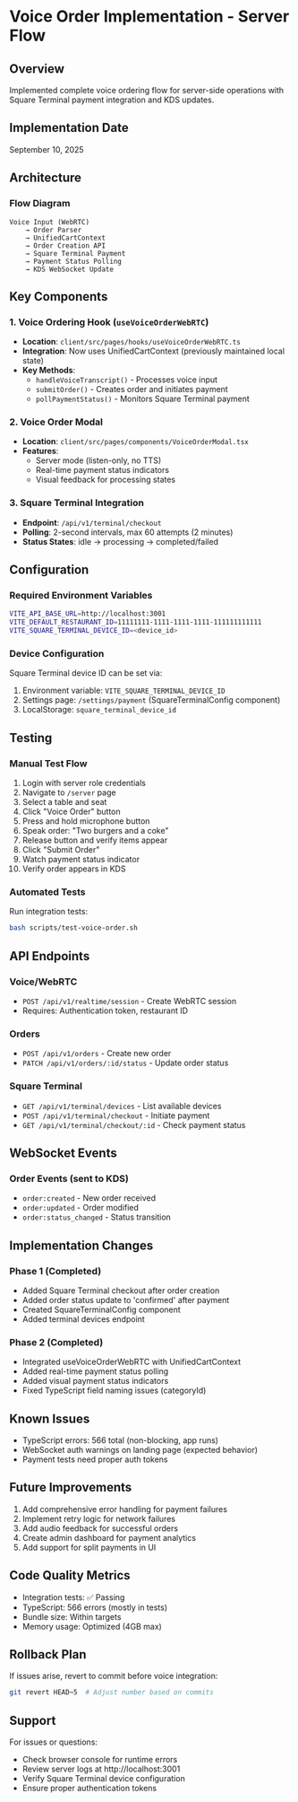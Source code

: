 # Voice Order Implementation - Server Flow

## Overview
Implemented complete voice ordering flow for server-side operations with Square Terminal payment integration and KDS updates.

## Implementation Date
September 10, 2025

## Architecture

### Flow Diagram
```
Voice Input (WebRTC) 
    → Order Parser 
    → UnifiedCartContext 
    → Order Creation API 
    → Square Terminal Payment 
    → Payment Status Polling 
    → KDS WebSocket Update
```

## Key Components

### 1. Voice Ordering Hook (`useVoiceOrderWebRTC`)
- **Location**: `client/src/pages/hooks/useVoiceOrderWebRTC.ts`
- **Integration**: Now uses UnifiedCartContext (previously maintained local state)
- **Key Methods**:
  - `handleVoiceTranscript()` - Processes voice input
  - `submitOrder()` - Creates order and initiates payment
  - `pollPaymentStatus()` - Monitors Square Terminal payment

### 2. Voice Order Modal
- **Location**: `client/src/pages/components/VoiceOrderModal.tsx`
- **Features**:
  - Server mode (listen-only, no TTS)
  - Real-time payment status indicators
  - Visual feedback for processing states

### 3. Square Terminal Integration
- **Endpoint**: `/api/v1/terminal/checkout`
- **Polling**: 2-second intervals, max 60 attempts (2 minutes)
- **Status States**: idle → processing → completed/failed

## Configuration

### Required Environment Variables
```bash
VITE_API_BASE_URL=http://localhost:3001
VITE_DEFAULT_RESTAURANT_ID=11111111-1111-1111-1111-111111111111
VITE_SQUARE_TERMINAL_DEVICE_ID=<device_id>
```

### Device Configuration
Square Terminal device ID can be set via:
1. Environment variable: `VITE_SQUARE_TERMINAL_DEVICE_ID`
2. Settings page: `/settings/payment` (SquareTerminalConfig component)
3. LocalStorage: `square_terminal_device_id`

## Testing

### Manual Test Flow
1. Login with server role credentials
2. Navigate to `/server` page
3. Select a table and seat
4. Click "Voice Order" button
5. Press and hold microphone button
6. Speak order: "Two burgers and a coke"
7. Release button and verify items appear
8. Click "Submit Order"
9. Watch payment status indicator
10. Verify order appears in KDS

### Automated Tests
Run integration tests:
```bash
bash scripts/test-voice-order.sh
```

## API Endpoints

### Voice/WebRTC
- `POST /api/v1/realtime/session` - Create WebRTC session
- Requires: Authentication token, restaurant ID

### Orders
- `POST /api/v1/orders` - Create new order
- `PATCH /api/v1/orders/:id/status` - Update order status

### Square Terminal
- `GET /api/v1/terminal/devices` - List available devices
- `POST /api/v1/terminal/checkout` - Initiate payment
- `GET /api/v1/terminal/checkout/:id` - Check payment status

## WebSocket Events

### Order Events (sent to KDS)
- `order:created` - New order received
- `order:updated` - Order modified
- `order:status_changed` - Status transition

## Implementation Changes

### Phase 1 (Completed)
- Added Square Terminal checkout after order creation
- Added order status update to 'confirmed' after payment
- Created SquareTerminalConfig component
- Added terminal devices endpoint

### Phase 2 (Completed)
- Integrated useVoiceOrderWebRTC with UnifiedCartContext
- Added real-time payment status polling
- Added visual payment status indicators
- Fixed TypeScript field naming issues (categoryId)

## Known Issues
- TypeScript errors: 566 total (non-blocking, app runs)
- WebSocket auth warnings on landing page (expected behavior)
- Payment tests need proper auth tokens

## Future Improvements
1. Add comprehensive error handling for payment failures
2. Implement retry logic for network failures
3. Add audio feedback for successful orders
4. Create admin dashboard for payment analytics
5. Add support for split payments in UI

## Code Quality Metrics
- Integration tests: ✅ Passing
- TypeScript: 566 errors (mostly in tests)
- Bundle size: Within targets
- Memory usage: Optimized (4GB max)

## Rollback Plan
If issues arise, revert to commit before voice integration:
```bash
git revert HEAD~5  # Adjust number based on commits
```

## Support
For issues or questions:
- Check browser console for runtime errors
- Review server logs at http://localhost:3001
- Verify Square Terminal device configuration
- Ensure proper authentication tokens